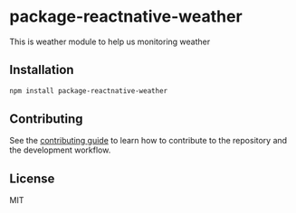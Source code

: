 # package-reactnative-weather

This is weather module to help us monitoring weather

## Installation

```sh
npm install package-reactnative-weather
```


## Contributing

See the [contributing guide](CONTRIBUTING.md) to learn how to contribute to the repository and the development workflow.

## License

MIT
